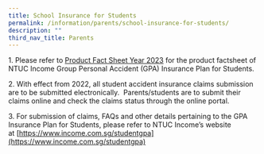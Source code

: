 ```yaml
---
title: School Insurance for Students
permalink: /information/parents/school-insurance-for-students/
description: ""
third_nav_title: Parents
---
```

1\. Please refer to [Product Fact Sheet Year 2023](/files/Product%20Fact%20Sheet%20Year%202023.pdf) for the product factsheet of NTUC Income Group Personal Accident (GPA) Insurance Plan for Students.

2\. With effect from 2022, all student accident insurance claims submission are to be submitted electronically.  Parents/students are to submit their claims online and check the claims status through the online portal.  

  

3\. For submission of claims, FAQs and other details pertaining to the GPA Insurance Plan for Students, please refer to NTUC Income’s website at [https://www.income.com.sg/studentgpa](https://www.income.com.sg/studentgpa)